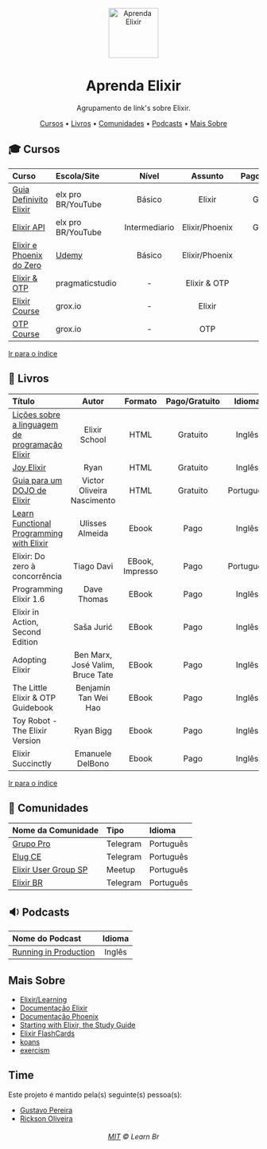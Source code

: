 <p align="center">
	<img src="https://raw.githubusercontent.com/learnbr/elixir/master/logo.png" alt="Aprenda Elixir" style="width:100px;">
</p>

<h1 align="center">Aprenda Elixir</h1>

<p align="center">Agrupamento de link's sobre Elixir.</p>

<a id="user-content-Índice" class="anchor" href="#Índice" aria-hidden="true"></a>
<p align="center">
	<a href="#mortar_board-cursos">Cursos</a> •
	<a href="#book-livros">Livros</a> •
	<a href="#speech_balloon-comunidades">Comunidades</a> •
	<a href="#sound-podcasts">Podcasts</a> •
	<a href="#mais-sobre">Mais Sobre</a>
</p>

## :mortar_board: Cursos

Curso | Escola/Site | Nível | Assunto | Pago/Gratuito
:-- | :-- | :--: | :--: | :--:
[Guia Definivito Elixir](https://www.youtube.com/watch?v=9J3RAfQJhuA&list=PLEs0qgZpGeOVQFnsN9t93rr5KjlKGU2oS) | elx pro BR/YouTube | Básico | Elixir | Gratuito
[Elixir API](https://www.youtube.com/watch?v=Lh4jWNrbw1w&list=PLEs0qgZpGeOXmhOzmTIl89xSvpvEpuofT) | elx pro BR/YouTube | Intermediario | Elixir/Phoenix | Gratuito
[Elixir e Phoenix do Zero](https://www.udemy.com/course/elixir-e-phoenix-do-zero/) | [Udemy](https://www.udemy.com/) | Básico | Elixir/Phoenix | Pago
[Elixir & OTP](https://pragmaticstudio.com/elixir) | pragmaticstudio | - | Elixir & OTP | Pago
[Elixir Course](https://grox.io/language/elixir/course) | grox.io | - | Elixir | Pago
[OTP Course](https://grox.io/language/otp/course) | grox.io | - | OTP | Pago

[Ir para o índice](#Índice)


## :book: Livros

Título | Autor | Formato | Pago/Gratuito | Idioma
:-- | :--: | :--: | :--: | :--:
[Lições sobre a linguagem de programação Elixir](https://elixirschool.com/) | Elixir School | HTML |  Gratuito | Inglês
[Joy Elixir](https://joyofelixir.com/) | Ryan | HTML | Gratuito | Inglês
[Guia para um DOJO de Elixir](http://victorolinasc.github.io/elixir_dojo/dojo.html) |  Victor Oliveira Nascimento | HTML | Gratuito | Português
[Learn Functional Programming with Elixir](https://pragprog.com/titles/cdc-elixir/learn-functional-programming-with-elixir/) | Ulisses Almeida | Ebook | Pago | Inglês
Elixir: Do zero à concorrência |  Tiago Davi | EBook, Impresso | Pago | Português
Programming Elixir 1.6 | Dave Thomas | EBook  | Pago | Inglês
Elixir in Action, Second Edition | Saša Jurić | EBook | Pago | Inglês
Adopting Elixir | Ben Marx, José Valim, Bruce Tate | EBook | Pago | Inglês
The Little Elixir & OTP Guidebook | Benjamin Tan Wei Hao  | EBook | Pago | Inglês
Toy Robot - The Elixir Version | Ryan Bigg | Ebook | Pago | Inglês
Elixir Succinctly  | Emanuele DelBono| Ebook | Pago | Inglês


[Ir para o índice](#Índice)

## :speech_balloon: Comunidades

Nome da Comunidade | Tipo | Idioma
:-- | :-- | :--
[Grupo Pro](https://elxpro.com/elxcrew-org-yt-descr) | Telegram | Português
[Elug CE](https://t.me/elug_ce) | Telegram | Português
[Elixir User Group SP](https://www.meetup.com/elug_sp/) | Meetup | Português
[Elixir BR](https://t.me/elixirbr) | Telegram | Português

## :sound: Podcasts

Nome do Podcast | Idioma
:-- | :--:
[Running in Production](https://runninginproduction.com/tags/elixir) | Inglês



## Mais Sobre

* [Elixir/Learning](https://elixir-lang.org/learning.html)
* [Documentação Elixir](https://elixir-lang.org/docs.html)
* [Documentação Phoenix](https://hexdocs.pm/phoenix/1.4.17/overview.html)
* [Starting with Elixir, the Study Guide](http://blog.plataformatec.com.br/2018/11/starting-with-elixir-the-study-guide/?utm_source=our-twitter&utm_medium=social&utm_campaign=blog-post-promotion)
* [Elixir FlashCards](https://elixircards.co.uk/)
* [koans](http://elixirkoans.io/)
* [exercism](https://exercism.io/tracks/elixir)


## Time


Este projeto é mantido pela(s) seguinte(s) pessoa(s):

* [Gustavo Pereira](https://github.com/oguhpereira)
* [Rickson Oliveira](https://github.com/ricksonoliveira)

<h6 align="center">
	<a href="./MIT.md">MIT</a>
	©
	Learn Br
</h6>
